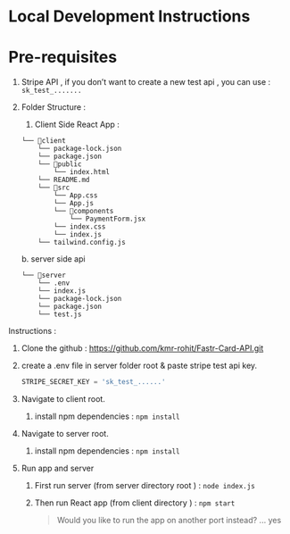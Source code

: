 # Local Development Instructions

# Pre-requisites

1. Stripe API , if you don’t want to create a new test api , you can use : `sk_test_.......`

2. Folder Structure : 
    1. Client Side React App : 
    
    ```
    └── 📁client
        └── package-lock.json
        └── package.json
        └── 📁public
            └── index.html
        └── README.md
        └── 📁src
            └── App.css
            └── App.js
            └── 📁components
                └── PaymentForm.jsx
            └── index.css
            └── index.js
        └── tailwind.config.js
    ```
    
    b. server side api 
    
    ```
    └── 📁server
        └── .env
        └── index.js
        └── package-lock.json
        └── package.json
        └── test.js
    ```
    

Instructions : 

1. Clone the github : https://github.com/kmr-rohit/Fastr-Card-API.git
2. create a .env file in server folder root & paste stripe test api key.  
    
    ```jsx
    STRIPE_SECRET_KEY = 'sk_test_......'
    ```
    
3. Navigate to client root. 
    1. install npm dependencies : `npm install`
4. Navigate to server root. 
    1. install npm dependencies : `npm install`
5. Run app and server 
    1. First run server (from server directory root ) : `node index.js`
        
    2. Then run React app (from client directory ) :  `npm start`
        
        > Would you like to run the app on another port instead? ... yes
        > 
        
